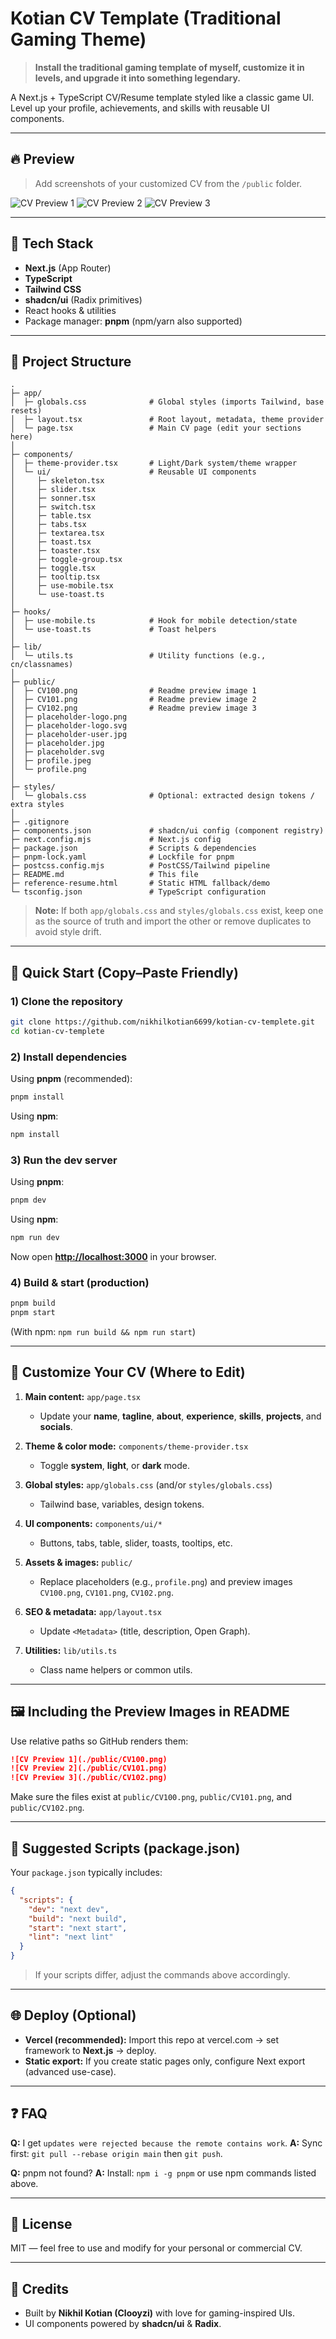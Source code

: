 # Kotian CV Template (Traditional Gaming Theme)

> **Install the traditional gaming template of myself, customize it in levels, and upgrade it into something legendary.**

A Next.js + TypeScript CV/Resume template styled like a classic game UI. Level up your profile, achievements, and skills with reusable UI components.

---

## 🔥 Preview

> Add screenshots of your customized CV from the `/public` folder.

![CV Preview 1](./public/CV100.png)
![CV Preview 2](./public/CV101.png)
![CV Preview 3](./public/CV102.png)

---

## 🧰 Tech Stack

* **Next.js** (App Router)
* **TypeScript**
* **Tailwind CSS**
* **shadcn/ui** (Radix primitives)
* React hooks & utilities
* Package manager: **pnpm** (npm/yarn also supported)

---

## 📁 Project Structure

```
.
├─ app/
│  ├─ globals.css              # Global styles (imports Tailwind, base resets)
│  ├─ layout.tsx               # Root layout, metadata, theme provider
│  └─ page.tsx                 # Main CV page (edit your sections here)
│
├─ components/
│  ├─ theme-provider.tsx       # Light/Dark system/theme wrapper
│  └─ ui/                      # Reusable UI components
│     ├─ skeleton.tsx
│     ├─ slider.tsx
│     ├─ sonner.tsx
│     ├─ switch.tsx
│     ├─ table.tsx
│     ├─ tabs.tsx
│     ├─ textarea.tsx
│     ├─ toast.tsx
│     ├─ toaster.tsx
│     ├─ toggle-group.tsx
│     ├─ toggle.tsx
│     ├─ tooltip.tsx
│     ├─ use-mobile.tsx
│     └─ use-toast.ts
│
├─ hooks/
│  ├─ use-mobile.ts            # Hook for mobile detection/state
│  └─ use-toast.ts             # Toast helpers
│
├─ lib/
│  └─ utils.ts                 # Utility functions (e.g., cn/classnames)
│
├─ public/
│  ├─ CV100.png                # Readme preview image 1
│  ├─ CV101.png                # Readme preview image 2
│  ├─ CV102.png                # Readme preview image 3
│  ├─ placeholder-logo.png
│  ├─ placeholder-logo.svg
│  ├─ placeholder-user.jpg
│  ├─ placeholder.jpg
│  ├─ placeholder.svg
│  ├─ profile.jpeg
│  └─ profile.png
│
├─ styles/
│  └─ globals.css              # Optional: extracted design tokens / extra styles
│
├─ .gitignore
├─ components.json             # shadcn/ui config (component registry)
├─ next.config.mjs             # Next.js config
├─ package.json                # Scripts & dependencies
├─ pnpm-lock.yaml              # Lockfile for pnpm
├─ postcss.config.mjs          # PostCSS/Tailwind pipeline
├─ README.md                   # This file
├─ reference-resume.html       # Static HTML fallback/demo
└─ tsconfig.json               # TypeScript configuration
```

> **Note:** If both `app/globals.css` and `styles/globals.css` exist, keep one as the source of truth and import the other or remove duplicates to avoid style drift.

---

## 🚀 Quick Start (Copy–Paste Friendly)

### 1) Clone the repository

```bash
git clone https://github.com/nikhilkotian6699/kotian-cv-templete.git
cd kotian-cv-templete
```

### 2) Install dependencies

Using **pnpm** (recommended):

```bash
pnpm install
```

Using **npm**:

```bash
npm install
```

### 3) Run the dev server

Using **pnpm**:

```bash
pnpm dev
```

Using **npm**:

```bash
npm run dev
```

Now open **[http://localhost:3000](http://localhost:3000)** in your browser.

### 4) Build & start (production)

```bash
pnpm build
pnpm start
```

(With npm: `npm run build && npm run start`)

---

## 🧩 Customize Your CV (Where to Edit)

1. **Main content:** `app/page.tsx`

   * Update your **name**, **tagline**, **about**, **experience**, **skills**, **projects**, and **socials**.
2. **Theme & color mode:** `components/theme-provider.tsx`

   * Toggle **system**, **light**, or **dark** mode.
3. **Global styles:** `app/globals.css` (and/or `styles/globals.css`)

   * Tailwind base, variables, design tokens.
4. **UI components:** `components/ui/*`

   * Buttons, tabs, table, slider, toasts, tooltips, etc.
5. **Assets & images:** `public/`

   * Replace placeholders (e.g., `profile.png`) and preview images `CV100.png`, `CV101.png`, `CV102.png`.
6. **SEO & metadata:** `app/layout.tsx`

   * Update `<Metadata>` (title, description, Open Graph).
7. **Utilities:** `lib/utils.ts`

   * Class name helpers or common utils.

---

## 🖼️ Including the Preview Images in README

Use relative paths so GitHub renders them:

```md
![CV Preview 1](./public/CV100.png)
![CV Preview 2](./public/CV101.png)
![CV Preview 3](./public/CV102.png)
```

Make sure the files exist at `public/CV100.png`, `public/CV101.png`, and `public/CV102.png`.

---

## 🧪 Suggested Scripts (package.json)

Your `package.json` typically includes:

```json
{
  "scripts": {
    "dev": "next dev",
    "build": "next build",
    "start": "next start",
    "lint": "next lint"
  }
}
```

> If your scripts differ, adjust the commands above accordingly.

---

## 🌐 Deploy (Optional)

* **Vercel (recommended):** Import this repo at vercel.com → set framework to **Next.js** → deploy.
* **Static export:** If you create static pages only, configure Next export (advanced use-case).

---

## ❓ FAQ

**Q:** I get `updates were rejected because the remote contains work`.
**A:** Sync first: `git pull --rebase origin main` then `git push`.

**Q:** pnpm not found?
**A:** Install: `npm i -g pnpm` or use npm commands listed above.

---

## 📝 License

MIT — feel free to use and modify for your personal or commercial CV.

---

## 🙌 Credits

* Built by **Nikhil Kotian (Clooyzi)** with love for gaming-inspired UIs.
* UI components powered by **shadcn/ui** & **Radix**.
